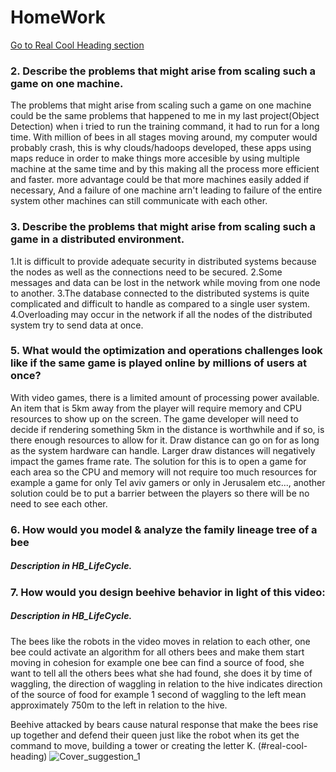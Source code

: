# HomeWork
[Go to Real Cool Heading section](#real-cool-heading)
### 2. Describe the problems that might arise from scaling such a game on one machine.
   The problems that might arise from scaling such a game on one machine could
   be the same problems that happened to me in my last project(Object Detection) when i tried to run the training command,
   it had to run for a long time. With million of bees in all stages moving around, my computer would probably crash, this is why
   clouds/hadoops developed, these apps using maps reduce in order to make things more accesible by using multiple machine
   at the same time and by this making  all the process more efficient and faster.
   more advantage could be that more machines easily added if necessary, And a failure of one machine arn't leading to failure of the entire system
   other machines can still communicate with each other.
   
### 3. Describe the problems that might arise from scaling such a game in a distributed environment.
   1.It is difficult to provide adequate security in distributed systems because the nodes as well as the connections need to be secured.
   2.Some messages and data can be lost in the network while moving from one node to another.
   3.The database connected to the distributed systems is quite complicated and difficult to handle as compared to a single user system.
   4.Overloading may occur in the network if all the nodes of the distributed system try to send data at once.
   
  ###  5. What would the optimization and operations challenges look like if the same game is played online by millions of users at once?
  
  With video games, there is a limited amount of processing power available. An item that is 5km away from the player will require memory and CPU resources to show up on the screen. The game developer will need to decide if rendering something 5km in the distance is worthwhile and if so, is there enough resources to allow for it.
  Draw distance can go on for as long as the system hardware can handle. Larger draw distances will negatively impact the games frame rate.
  The solution for this is to open a game for each area so the CPU and memory will not require too much resources for example a game for only Tel aviv gamers or only in Jerusalem etc..., another solution could be to put a barrier between the players so there will be no need to see each other.

### 6. How would you model & analyze the family lineage tree of a bee
 #####  Description in HB_LifeCycle.
 
   
### 7. How would you design beehive behavior in light of this video:

##### Description in HB_LifeCycle.
   The bees like the robots in the video moves in relation to each other, one bee could activate an algorithm for all others bees and make them start  moving in cohesion for example one bee can find a source of food, she want to tell all the others bees what she had found, she does it by time of waggling, the direction of waggling in relation to the hive indicates direction of the source of food for example 1 second of waggling to the left mean approximately 750m to the left in relation to the hive.
   
   Beehive attacked by bears cause natural response that  make the bees  rise up together and defend their queen just like the robot when its get the command to        move, building a tower or creating the letter K.
   (#real-cool-heading)
  ![Cover_suggestion_1](https://user-images.githubusercontent.com/108065131/185954100-c207e1bc-fcb4-4734-97a0-e3d67f04c9f5.jpg)


